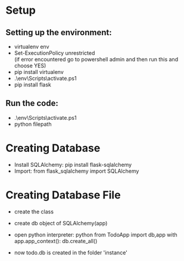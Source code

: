 # Setup
## Setting up the environment:
- virtualenv env
- Set-ExecutionPolicy unrestricted  <br>
(if error encountered go to powershell admin and then run this and choose YES)
- pip install virtualenv
- .\env\Scripts\activate.ps1
- pip install flask

## Run the code:
- .\env\Scripts\activate.ps1
- python filepath


# Creating Database
- Install SQLAlchemy:   pip install flask-sqlalchemy <br>
- Import: from flask_sqlalchemy import SQLAlchemy <br>

# Creating Database File
- create the class
- create db object of SQLAlchemy(app)

- open python interpreter:
python
from TodoApp import db,app
with app.app_context():
  db.create_all()

- now todo.db is created in the folder 'instance'